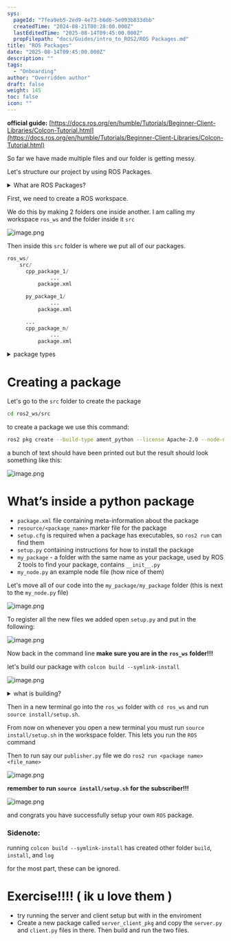 ```yaml
---
sys:
  pageId: "7fea9eb5-2ed9-4e73-b6d6-5e093b833dbb"
  createdTime: "2024-08-21T00:28:00.000Z"
  lastEditedTime: "2025-08-14T09:45:00.000Z"
  propFilepath: "docs/Guides/intro_to_ROS2/ROS Packages.md"
title: "ROS Packages"
date: "2025-08-14T09:45:00.000Z"
description: ""
tags:
  - "Onboarding"
author: "Overridden author"
draft: false
weight: 145
toc: false
icon: ""
---
```


**official guide:** [https://docs.ros.org/en/humble/Tutorials/Beginner-Client-Libraries/Colcon-Tutorial.html](https://docs.ros.org/en/humble/Tutorials/Beginner-Client-Libraries/Colcon-Tutorial.html)

So far we have made multiple files and our folder is getting messy.

Let's structure our project by using ROS Packages.

<details>
      <summary>What are ROS Packages?</summary>
      ROS Packages are, as the name implies, packages of code that are highly sharable between ROS developers.
  </details>

First, we need to create a ROS workspace.

We do this by making 2 folders one inside another. I am calling my workspace `ros_ws` and the folder inside it `src`

![image.png](https://prod-files-secure.s3.us-west-2.amazonaws.com/d518164a-d88e-44d1-a4ee-3adb3bd8bce0/70706947-fd18-4537-a67b-e12946812d31/image.png?X-Amz-Algorithm=AWS4-HMAC-SHA256&X-Amz-Content-Sha256=UNSIGNED-PAYLOAD&X-Amz-Credential=ASIAZI2LB466QG53OJ7R%2F20250815%2Fus-west-2%2Fs3%2Faws4_request&X-Amz-Date=20250815T121622Z&X-Amz-Expires=3600&X-Amz-Security-Token=IQoJb3JpZ2luX2VjEBQaCXVzLXdlc3QtMiJHMEUCIQDif%2B3WGrTl%2FdylRHcBWCpI188rn63d1gmkTK5zm4Y%2BLAIgIowsWD8tCgn4tSa%2FiwHiSeuMGjF2bTJBooZTgfMLR34q%2FwMIXRAAGgw2Mzc0MjMxODM4MDUiDE6oR%2BT8oO8g4RGSRyrcA%2ByA8c%2BByff6C%2FJS3iNNfHKDUuDF8HtnHpv56UsQ03QPu2Zd8TCQY2v6YwVp25QxHGNMSMiBGt9IX0R2uv2lm0ycWaLXN4OKxeWDGwZNLyrgHf6dw34pVuY%2B6vQ7a4X3C%2FyIYFwI%2BFQtK12e6tbx8DI3edILu9MTktHe8C%2BB5loCfuI95pEE8BelUZdp7wJ6U%2BrZFkhskfIcIMUJqB7l5yV0gGIXSblCsx8RrUIVlsAy%2Bo3GR1gpJFI16nX35cOyPqrhkmb4hySkbG%2BePJZOujvlMcYnSoLZLuha%2By9vgkW%2Fr%2FT0uDiEcz%2FdEbCSUSbb6%2BKay37uVXFhz%2BkxvkshLfjDp79z1VnQaLB1PHK19X1Lp0%2BhYNUnPTqw6PKgbMN3blwzdRBiA9r0uIpoBH%2FBnIsL87mIvrdOSUfuRdqAc%2F5d0p0ivQlPBGCBG2jdiV17KhuIPTQUHq6Jl7jN9fxcmS0TSnTG60qmBbzZi%2FiWrxKIhavmb2z0U%2FGiyYNapTv5HPztGzTx%2Bnpo1mL%2F9ViHk9xEDLlz3DukuB1v9UOZX98ax4fbEtINKc%2FN0HYfrQdDcnK0bJ6vrtNVpKgDaVuM0%2B16gb2wpe7V1FrUE%2Fdho%2BSiR7dg%2BehoHz5FP0auMJy3%2FMQGOqUBMUfrR1HLaMSdweW6v4gqkkdKSTIG8dcGFfrIDw%2FRLocwuMaPzV1qJZDEK%2BC5aihbmkcAU0Sz4zCJhEFJg8OcR6y8hkvYpkDnEwcJjWu3IIfm0mxPvBYE6Mt5ah9MdvNJq%2F5GG6rhVd9LuGEqS0l5i60oz1bQhUvmYGnycglZQumJiN8KXo36NOVWdEgRrzos0q3bitOf8neIJGBR1I5a2X2sE8Dg&X-Amz-Signature=8577fa28d70a53ad85b95d633965b6f51479fcd9469d9f7528b767ba62fbddf9&X-Amz-SignedHeaders=host&x-amz-checksum-mode=ENABLED&x-id=GetObject)

Then inside this `src` folder is where we put all of our packages.

```python
ros_ws/
    src/
      cpp_package_1/
		      ...
          package.xml

      py_package_1/
		      ...
          package.xml

      ...
      cpp_package_n/
		      ...
          package.xml

```

<details>
      <summary>package types</summary>
      packages can be either `C++` or python.
  </details>

# Creating a package

Let's go to the `src` folder to create the package

```bash
cd ros2_ws/src
```

to create a package we use this command:

```bash
ros2 pkg create --build-type ament_python --license Apache-2.0 --node-name my_node my_package
```

a bunch of text should have been printed out but the result should look something like this:

![image.png](https://prod-files-secure.s3.us-west-2.amazonaws.com/d518164a-d88e-44d1-a4ee-3adb3bd8bce0/e6cf1e3f-8512-4a3e-b131-079f800bf3e8/image.png?X-Amz-Algorithm=AWS4-HMAC-SHA256&X-Amz-Content-Sha256=UNSIGNED-PAYLOAD&X-Amz-Credential=ASIAZI2LB466QG53OJ7R%2F20250815%2Fus-west-2%2Fs3%2Faws4_request&X-Amz-Date=20250815T121622Z&X-Amz-Expires=3600&X-Amz-Security-Token=IQoJb3JpZ2luX2VjEBQaCXVzLXdlc3QtMiJHMEUCIQDif%2B3WGrTl%2FdylRHcBWCpI188rn63d1gmkTK5zm4Y%2BLAIgIowsWD8tCgn4tSa%2FiwHiSeuMGjF2bTJBooZTgfMLR34q%2FwMIXRAAGgw2Mzc0MjMxODM4MDUiDE6oR%2BT8oO8g4RGSRyrcA%2ByA8c%2BByff6C%2FJS3iNNfHKDUuDF8HtnHpv56UsQ03QPu2Zd8TCQY2v6YwVp25QxHGNMSMiBGt9IX0R2uv2lm0ycWaLXN4OKxeWDGwZNLyrgHf6dw34pVuY%2B6vQ7a4X3C%2FyIYFwI%2BFQtK12e6tbx8DI3edILu9MTktHe8C%2BB5loCfuI95pEE8BelUZdp7wJ6U%2BrZFkhskfIcIMUJqB7l5yV0gGIXSblCsx8RrUIVlsAy%2Bo3GR1gpJFI16nX35cOyPqrhkmb4hySkbG%2BePJZOujvlMcYnSoLZLuha%2By9vgkW%2Fr%2FT0uDiEcz%2FdEbCSUSbb6%2BKay37uVXFhz%2BkxvkshLfjDp79z1VnQaLB1PHK19X1Lp0%2BhYNUnPTqw6PKgbMN3blwzdRBiA9r0uIpoBH%2FBnIsL87mIvrdOSUfuRdqAc%2F5d0p0ivQlPBGCBG2jdiV17KhuIPTQUHq6Jl7jN9fxcmS0TSnTG60qmBbzZi%2FiWrxKIhavmb2z0U%2FGiyYNapTv5HPztGzTx%2Bnpo1mL%2F9ViHk9xEDLlz3DukuB1v9UOZX98ax4fbEtINKc%2FN0HYfrQdDcnK0bJ6vrtNVpKgDaVuM0%2B16gb2wpe7V1FrUE%2Fdho%2BSiR7dg%2BehoHz5FP0auMJy3%2FMQGOqUBMUfrR1HLaMSdweW6v4gqkkdKSTIG8dcGFfrIDw%2FRLocwuMaPzV1qJZDEK%2BC5aihbmkcAU0Sz4zCJhEFJg8OcR6y8hkvYpkDnEwcJjWu3IIfm0mxPvBYE6Mt5ah9MdvNJq%2F5GG6rhVd9LuGEqS0l5i60oz1bQhUvmYGnycglZQumJiN8KXo36NOVWdEgRrzos0q3bitOf8neIJGBR1I5a2X2sE8Dg&X-Amz-Signature=be58814927dbf9f0312139b1b63074823cb640ad3e01f50789cf991d936e6720&X-Amz-SignedHeaders=host&x-amz-checksum-mode=ENABLED&x-id=GetObject)

# What’s inside a python package

- `package.xml` file containing meta-information about the package
- `resource/<package_name>` marker file for the package
- `setup.cfg` is required when a package has executables, so `ros2 run` can find them
- `setup.py` containing instructions for how to install the package
- `my_package` - a folder with the same name as your package, used by ROS 2 tools to find your package, contains `__init__.py`
- `my_node.py` an example node file (how nice of them)

Let's move all of our code into the `my_package/my_package` folder (this is next to the `my_node.py` file)

![image.png](https://prod-files-secure.s3.us-west-2.amazonaws.com/d518164a-d88e-44d1-a4ee-3adb3bd8bce0/9ce58f11-0da9-4d3e-b86d-506a9685d378/image.png?X-Amz-Algorithm=AWS4-HMAC-SHA256&X-Amz-Content-Sha256=UNSIGNED-PAYLOAD&X-Amz-Credential=ASIAZI2LB466QG53OJ7R%2F20250815%2Fus-west-2%2Fs3%2Faws4_request&X-Amz-Date=20250815T121622Z&X-Amz-Expires=3600&X-Amz-Security-Token=IQoJb3JpZ2luX2VjEBQaCXVzLXdlc3QtMiJHMEUCIQDif%2B3WGrTl%2FdylRHcBWCpI188rn63d1gmkTK5zm4Y%2BLAIgIowsWD8tCgn4tSa%2FiwHiSeuMGjF2bTJBooZTgfMLR34q%2FwMIXRAAGgw2Mzc0MjMxODM4MDUiDE6oR%2BT8oO8g4RGSRyrcA%2ByA8c%2BByff6C%2FJS3iNNfHKDUuDF8HtnHpv56UsQ03QPu2Zd8TCQY2v6YwVp25QxHGNMSMiBGt9IX0R2uv2lm0ycWaLXN4OKxeWDGwZNLyrgHf6dw34pVuY%2B6vQ7a4X3C%2FyIYFwI%2BFQtK12e6tbx8DI3edILu9MTktHe8C%2BB5loCfuI95pEE8BelUZdp7wJ6U%2BrZFkhskfIcIMUJqB7l5yV0gGIXSblCsx8RrUIVlsAy%2Bo3GR1gpJFI16nX35cOyPqrhkmb4hySkbG%2BePJZOujvlMcYnSoLZLuha%2By9vgkW%2Fr%2FT0uDiEcz%2FdEbCSUSbb6%2BKay37uVXFhz%2BkxvkshLfjDp79z1VnQaLB1PHK19X1Lp0%2BhYNUnPTqw6PKgbMN3blwzdRBiA9r0uIpoBH%2FBnIsL87mIvrdOSUfuRdqAc%2F5d0p0ivQlPBGCBG2jdiV17KhuIPTQUHq6Jl7jN9fxcmS0TSnTG60qmBbzZi%2FiWrxKIhavmb2z0U%2FGiyYNapTv5HPztGzTx%2Bnpo1mL%2F9ViHk9xEDLlz3DukuB1v9UOZX98ax4fbEtINKc%2FN0HYfrQdDcnK0bJ6vrtNVpKgDaVuM0%2B16gb2wpe7V1FrUE%2Fdho%2BSiR7dg%2BehoHz5FP0auMJy3%2FMQGOqUBMUfrR1HLaMSdweW6v4gqkkdKSTIG8dcGFfrIDw%2FRLocwuMaPzV1qJZDEK%2BC5aihbmkcAU0Sz4zCJhEFJg8OcR6y8hkvYpkDnEwcJjWu3IIfm0mxPvBYE6Mt5ah9MdvNJq%2F5GG6rhVd9LuGEqS0l5i60oz1bQhUvmYGnycglZQumJiN8KXo36NOVWdEgRrzos0q3bitOf8neIJGBR1I5a2X2sE8Dg&X-Amz-Signature=618ccaead0dc2106358b276f99c6ea75e23eff1ca7c2fbffe1e3299e569d163a&X-Amz-SignedHeaders=host&x-amz-checksum-mode=ENABLED&x-id=GetObject)

To register all the new files we added open `setup.py` and put in the following:

![image.png](https://prod-files-secure.s3.us-west-2.amazonaws.com/d518164a-d88e-44d1-a4ee-3adb3bd8bce0/1cd7c262-4cae-4496-9d75-c178537d24a2/image.png?X-Amz-Algorithm=AWS4-HMAC-SHA256&X-Amz-Content-Sha256=UNSIGNED-PAYLOAD&X-Amz-Credential=ASIAZI2LB466QG53OJ7R%2F20250815%2Fus-west-2%2Fs3%2Faws4_request&X-Amz-Date=20250815T121622Z&X-Amz-Expires=3600&X-Amz-Security-Token=IQoJb3JpZ2luX2VjEBQaCXVzLXdlc3QtMiJHMEUCIQDif%2B3WGrTl%2FdylRHcBWCpI188rn63d1gmkTK5zm4Y%2BLAIgIowsWD8tCgn4tSa%2FiwHiSeuMGjF2bTJBooZTgfMLR34q%2FwMIXRAAGgw2Mzc0MjMxODM4MDUiDE6oR%2BT8oO8g4RGSRyrcA%2ByA8c%2BByff6C%2FJS3iNNfHKDUuDF8HtnHpv56UsQ03QPu2Zd8TCQY2v6YwVp25QxHGNMSMiBGt9IX0R2uv2lm0ycWaLXN4OKxeWDGwZNLyrgHf6dw34pVuY%2B6vQ7a4X3C%2FyIYFwI%2BFQtK12e6tbx8DI3edILu9MTktHe8C%2BB5loCfuI95pEE8BelUZdp7wJ6U%2BrZFkhskfIcIMUJqB7l5yV0gGIXSblCsx8RrUIVlsAy%2Bo3GR1gpJFI16nX35cOyPqrhkmb4hySkbG%2BePJZOujvlMcYnSoLZLuha%2By9vgkW%2Fr%2FT0uDiEcz%2FdEbCSUSbb6%2BKay37uVXFhz%2BkxvkshLfjDp79z1VnQaLB1PHK19X1Lp0%2BhYNUnPTqw6PKgbMN3blwzdRBiA9r0uIpoBH%2FBnIsL87mIvrdOSUfuRdqAc%2F5d0p0ivQlPBGCBG2jdiV17KhuIPTQUHq6Jl7jN9fxcmS0TSnTG60qmBbzZi%2FiWrxKIhavmb2z0U%2FGiyYNapTv5HPztGzTx%2Bnpo1mL%2F9ViHk9xEDLlz3DukuB1v9UOZX98ax4fbEtINKc%2FN0HYfrQdDcnK0bJ6vrtNVpKgDaVuM0%2B16gb2wpe7V1FrUE%2Fdho%2BSiR7dg%2BehoHz5FP0auMJy3%2FMQGOqUBMUfrR1HLaMSdweW6v4gqkkdKSTIG8dcGFfrIDw%2FRLocwuMaPzV1qJZDEK%2BC5aihbmkcAU0Sz4zCJhEFJg8OcR6y8hkvYpkDnEwcJjWu3IIfm0mxPvBYE6Mt5ah9MdvNJq%2F5GG6rhVd9LuGEqS0l5i60oz1bQhUvmYGnycglZQumJiN8KXo36NOVWdEgRrzos0q3bitOf8neIJGBR1I5a2X2sE8Dg&X-Amz-Signature=9169b205f8c9ea79eb9427a3c9f6d5bddc22d3a4e59893c3bd6681289a8f6009&X-Amz-SignedHeaders=host&x-amz-checksum-mode=ENABLED&x-id=GetObject)

Now back in the command line **make sure you are in the** **`ros_ws`** **folder!!!**

let's build our package with `colcon build --symlink-install`

![image.png](https://prod-files-secure.s3.us-west-2.amazonaws.com/d518164a-d88e-44d1-a4ee-3adb3bd8bce0/2f2a0d27-b173-48fd-b189-5f5c0ce65619/image.png?X-Amz-Algorithm=AWS4-HMAC-SHA256&X-Amz-Content-Sha256=UNSIGNED-PAYLOAD&X-Amz-Credential=ASIAZI2LB466QG53OJ7R%2F20250815%2Fus-west-2%2Fs3%2Faws4_request&X-Amz-Date=20250815T121622Z&X-Amz-Expires=3600&X-Amz-Security-Token=IQoJb3JpZ2luX2VjEBQaCXVzLXdlc3QtMiJHMEUCIQDif%2B3WGrTl%2FdylRHcBWCpI188rn63d1gmkTK5zm4Y%2BLAIgIowsWD8tCgn4tSa%2FiwHiSeuMGjF2bTJBooZTgfMLR34q%2FwMIXRAAGgw2Mzc0MjMxODM4MDUiDE6oR%2BT8oO8g4RGSRyrcA%2ByA8c%2BByff6C%2FJS3iNNfHKDUuDF8HtnHpv56UsQ03QPu2Zd8TCQY2v6YwVp25QxHGNMSMiBGt9IX0R2uv2lm0ycWaLXN4OKxeWDGwZNLyrgHf6dw34pVuY%2B6vQ7a4X3C%2FyIYFwI%2BFQtK12e6tbx8DI3edILu9MTktHe8C%2BB5loCfuI95pEE8BelUZdp7wJ6U%2BrZFkhskfIcIMUJqB7l5yV0gGIXSblCsx8RrUIVlsAy%2Bo3GR1gpJFI16nX35cOyPqrhkmb4hySkbG%2BePJZOujvlMcYnSoLZLuha%2By9vgkW%2Fr%2FT0uDiEcz%2FdEbCSUSbb6%2BKay37uVXFhz%2BkxvkshLfjDp79z1VnQaLB1PHK19X1Lp0%2BhYNUnPTqw6PKgbMN3blwzdRBiA9r0uIpoBH%2FBnIsL87mIvrdOSUfuRdqAc%2F5d0p0ivQlPBGCBG2jdiV17KhuIPTQUHq6Jl7jN9fxcmS0TSnTG60qmBbzZi%2FiWrxKIhavmb2z0U%2FGiyYNapTv5HPztGzTx%2Bnpo1mL%2F9ViHk9xEDLlz3DukuB1v9UOZX98ax4fbEtINKc%2FN0HYfrQdDcnK0bJ6vrtNVpKgDaVuM0%2B16gb2wpe7V1FrUE%2Fdho%2BSiR7dg%2BehoHz5FP0auMJy3%2FMQGOqUBMUfrR1HLaMSdweW6v4gqkkdKSTIG8dcGFfrIDw%2FRLocwuMaPzV1qJZDEK%2BC5aihbmkcAU0Sz4zCJhEFJg8OcR6y8hkvYpkDnEwcJjWu3IIfm0mxPvBYE6Mt5ah9MdvNJq%2F5GG6rhVd9LuGEqS0l5i60oz1bQhUvmYGnycglZQumJiN8KXo36NOVWdEgRrzos0q3bitOf8neIJGBR1I5a2X2sE8Dg&X-Amz-Signature=636edddedea00f0eecd6ed49a8e6e5153322324e26a9c9f214e695d4d1e1e461&X-Amz-SignedHeaders=host&x-amz-checksum-mode=ENABLED&x-id=GetObject)

<details>

<summary>what is building?</summary>

if you are a CS major at Rose-Hulman you will learn the answer to this in CSSE132

but TLDR; is it combines all the code files into one program that can be run easily 

</details>

Then in a new terminal go into the `ros_ws` folder with `cd ros_ws` and run `source install/setup.sh`. 

From now on whenever you open a new terminal you must run `source install/setup.sh` in the workspace folder. This lets you run the `ROS` command

Then to run say our `publisher.py` file we do `ros2 run <package name> <file_name>`

![image.png](https://prod-files-secure.s3.us-west-2.amazonaws.com/d518164a-d88e-44d1-a4ee-3adb3bd8bce0/4f4b1219-3a44-4632-aa0a-ce3471699f59/image.png?X-Amz-Algorithm=AWS4-HMAC-SHA256&X-Amz-Content-Sha256=UNSIGNED-PAYLOAD&X-Amz-Credential=ASIAZI2LB466QG53OJ7R%2F20250815%2Fus-west-2%2Fs3%2Faws4_request&X-Amz-Date=20250815T121622Z&X-Amz-Expires=3600&X-Amz-Security-Token=IQoJb3JpZ2luX2VjEBQaCXVzLXdlc3QtMiJHMEUCIQDif%2B3WGrTl%2FdylRHcBWCpI188rn63d1gmkTK5zm4Y%2BLAIgIowsWD8tCgn4tSa%2FiwHiSeuMGjF2bTJBooZTgfMLR34q%2FwMIXRAAGgw2Mzc0MjMxODM4MDUiDE6oR%2BT8oO8g4RGSRyrcA%2ByA8c%2BByff6C%2FJS3iNNfHKDUuDF8HtnHpv56UsQ03QPu2Zd8TCQY2v6YwVp25QxHGNMSMiBGt9IX0R2uv2lm0ycWaLXN4OKxeWDGwZNLyrgHf6dw34pVuY%2B6vQ7a4X3C%2FyIYFwI%2BFQtK12e6tbx8DI3edILu9MTktHe8C%2BB5loCfuI95pEE8BelUZdp7wJ6U%2BrZFkhskfIcIMUJqB7l5yV0gGIXSblCsx8RrUIVlsAy%2Bo3GR1gpJFI16nX35cOyPqrhkmb4hySkbG%2BePJZOujvlMcYnSoLZLuha%2By9vgkW%2Fr%2FT0uDiEcz%2FdEbCSUSbb6%2BKay37uVXFhz%2BkxvkshLfjDp79z1VnQaLB1PHK19X1Lp0%2BhYNUnPTqw6PKgbMN3blwzdRBiA9r0uIpoBH%2FBnIsL87mIvrdOSUfuRdqAc%2F5d0p0ivQlPBGCBG2jdiV17KhuIPTQUHq6Jl7jN9fxcmS0TSnTG60qmBbzZi%2FiWrxKIhavmb2z0U%2FGiyYNapTv5HPztGzTx%2Bnpo1mL%2F9ViHk9xEDLlz3DukuB1v9UOZX98ax4fbEtINKc%2FN0HYfrQdDcnK0bJ6vrtNVpKgDaVuM0%2B16gb2wpe7V1FrUE%2Fdho%2BSiR7dg%2BehoHz5FP0auMJy3%2FMQGOqUBMUfrR1HLaMSdweW6v4gqkkdKSTIG8dcGFfrIDw%2FRLocwuMaPzV1qJZDEK%2BC5aihbmkcAU0Sz4zCJhEFJg8OcR6y8hkvYpkDnEwcJjWu3IIfm0mxPvBYE6Mt5ah9MdvNJq%2F5GG6rhVd9LuGEqS0l5i60oz1bQhUvmYGnycglZQumJiN8KXo36NOVWdEgRrzos0q3bitOf8neIJGBR1I5a2X2sE8Dg&X-Amz-Signature=ac485e59abc722cd0377df3c3b5e01b5a98408c2f4f1cb51b3fe4286bc1d7b72&X-Amz-SignedHeaders=host&x-amz-checksum-mode=ENABLED&x-id=GetObject)

**remember to run** **`source install/setup.sh`** **for the subscriber!!!**

![image.png](https://prod-files-secure.s3.us-west-2.amazonaws.com/d518164a-d88e-44d1-a4ee-3adb3bd8bce0/02121119-dad4-49ec-8356-c956108b4243/image.png?X-Amz-Algorithm=AWS4-HMAC-SHA256&X-Amz-Content-Sha256=UNSIGNED-PAYLOAD&X-Amz-Credential=ASIAZI2LB466QG53OJ7R%2F20250815%2Fus-west-2%2Fs3%2Faws4_request&X-Amz-Date=20250815T121622Z&X-Amz-Expires=3600&X-Amz-Security-Token=IQoJb3JpZ2luX2VjEBQaCXVzLXdlc3QtMiJHMEUCIQDif%2B3WGrTl%2FdylRHcBWCpI188rn63d1gmkTK5zm4Y%2BLAIgIowsWD8tCgn4tSa%2FiwHiSeuMGjF2bTJBooZTgfMLR34q%2FwMIXRAAGgw2Mzc0MjMxODM4MDUiDE6oR%2BT8oO8g4RGSRyrcA%2ByA8c%2BByff6C%2FJS3iNNfHKDUuDF8HtnHpv56UsQ03QPu2Zd8TCQY2v6YwVp25QxHGNMSMiBGt9IX0R2uv2lm0ycWaLXN4OKxeWDGwZNLyrgHf6dw34pVuY%2B6vQ7a4X3C%2FyIYFwI%2BFQtK12e6tbx8DI3edILu9MTktHe8C%2BB5loCfuI95pEE8BelUZdp7wJ6U%2BrZFkhskfIcIMUJqB7l5yV0gGIXSblCsx8RrUIVlsAy%2Bo3GR1gpJFI16nX35cOyPqrhkmb4hySkbG%2BePJZOujvlMcYnSoLZLuha%2By9vgkW%2Fr%2FT0uDiEcz%2FdEbCSUSbb6%2BKay37uVXFhz%2BkxvkshLfjDp79z1VnQaLB1PHK19X1Lp0%2BhYNUnPTqw6PKgbMN3blwzdRBiA9r0uIpoBH%2FBnIsL87mIvrdOSUfuRdqAc%2F5d0p0ivQlPBGCBG2jdiV17KhuIPTQUHq6Jl7jN9fxcmS0TSnTG60qmBbzZi%2FiWrxKIhavmb2z0U%2FGiyYNapTv5HPztGzTx%2Bnpo1mL%2F9ViHk9xEDLlz3DukuB1v9UOZX98ax4fbEtINKc%2FN0HYfrQdDcnK0bJ6vrtNVpKgDaVuM0%2B16gb2wpe7V1FrUE%2Fdho%2BSiR7dg%2BehoHz5FP0auMJy3%2FMQGOqUBMUfrR1HLaMSdweW6v4gqkkdKSTIG8dcGFfrIDw%2FRLocwuMaPzV1qJZDEK%2BC5aihbmkcAU0Sz4zCJhEFJg8OcR6y8hkvYpkDnEwcJjWu3IIfm0mxPvBYE6Mt5ah9MdvNJq%2F5GG6rhVd9LuGEqS0l5i60oz1bQhUvmYGnycglZQumJiN8KXo36NOVWdEgRrzos0q3bitOf8neIJGBR1I5a2X2sE8Dg&X-Amz-Signature=66dc2f064de051ed8236bf08a5f47ea682a2274d27e215aaaa98cee6f420cfad&X-Amz-SignedHeaders=host&x-amz-checksum-mode=ENABLED&x-id=GetObject)

and congrats you have successfully setup your own `ROS` package.

### Sidenote:

running `colcon build --symlink-install` has created other folder `build`, `install`, and `log`

for the most part, these can be ignored.

# Exercise!!!! ( ik u love them )

- try running the server and client setup but with in the enviroment
- Create a new package called `server_client_pkg` and copy the `server.py` and `client.py` files in there. Then build and run the two files.
